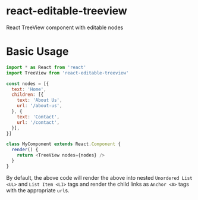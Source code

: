 # react-editable-treeview
React TreeView component with editable nodes

# Basic Usage
```javascript
import * as React from 'react'
import TreeView from 'react-editable-treeview'

const nodes = [{
  text: 'Home',
  children: [{
    text: 'About Us',
    url: '/about-us',
  }, {
    text: 'Contact',
    url: '/contact',
  }],
}]

class MyComponent extends React.Component {
  render() {
    return <TreeView nodes={nodes} />
  }
}
```
By default, the above code will render the above into nested `Unordered List <UL>` and `List Item <LI>` tags and render the child links as `Anchor <A>` tags with the appropriate `url`s.
